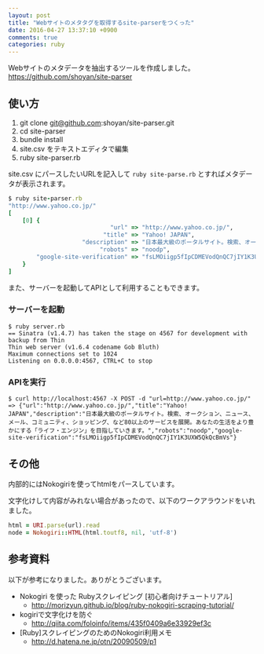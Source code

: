 ```yaml
---
layout: post
title: "Webサイトのメタタグを取得するsite-parserをつくった"
date: 2016-04-27 13:37:10 +0900
comments: true
categories: ruby
---
```


Webサイトのメタデータを抽出するツールを作成しました。  
https://github.com/shoyan/site-parser

## 使い方

1. git clone git@github.com:shoyan/site-parser.git
1. cd site-parser
1. bundle install
1. site.csv をテキストエディタで編集
1. ruby site-parser.rb

site.csv にパースしたいURLを記入して `ruby site-parse.rb` とすればメタデータが表示されます。

```ruby
$ ruby site-parser.rb
"http://www.yahoo.co.jp/"
[
    [0] {
                             "url" => "http://www.yahoo.co.jp/",
                           "title" => "Yahoo! JAPAN",
                     "description" => "日本最大級のポータルサイト。検索、オークション、ニュース、メール、コミュニティ、ショッピング、など80以上のサービスを展開。あなたの生活をより豊かにする「ライフ・エンジ ン」を目指していきます。",
                          "robots" => "noodp",
        "google-site-verification" => "fsLMOiigp5fIpCDMEVodQnQC7jIY1K3UXW5QkQcBmVs"
    }
]
```

また、サーバーを起動してAPIとして利用することもできます。

### サーバーを起動

```
$ ruby server.rb
== Sinatra (v1.4.7) has taken the stage on 4567 for development with backup from Thin
Thin web server (v1.6.4 codename Gob Bluth)
Maximum connections set to 1024
Listening on 0.0.0.0:4567, CTRL+C to stop
```

### APIを実行

```
$ curl http://localhost:4567 -X POST -d "url=http://www.yahoo.co.jp/"
=> {"url":"http://www.yahoo.co.jp/","title":"Yahoo! JAPAN","description":"日本最大級のポータルサイト。検索、オークション、ニュース、メール、コミュニティ、ショッピング、など80以上のサービスを展開。あなたの生活をより豊かにする「ライフ・エンジン」を目指していきます。","robots":"noodp","google-site-verification":"fsLMOiigp5fIpCDMEVodQnQC7jIY1K3UXW5QkQcBmVs"}
```

## その他

内部的にはNokogiriを使ってhtmlをパースしています。

文字化けして内容がみれない場合があったので、以下のワークアラウンドをいれました。

```ruby
html = URI.parse(url).read
node = Nokogiri::HTML(html.toutf8, nil, 'utf-8')
```

## 参考資料

以下が参考になりました。ありがとうございます。

- Nokogiri を使った Rubyスクレイピング [初心者向けチュートリアル]
  - http://morizyun.github.io/blog/ruby-nokogiri-scraping-tutorial/
- kogiriで文字化けを防ぐ
  - http://qiita.com/foloinfo/items/435f0409a6e33929ef3c
- [Ruby]スクレイピングのためのNokogiri利用メモ
  - http://d.hatena.ne.jp/otn/20090509/p1
